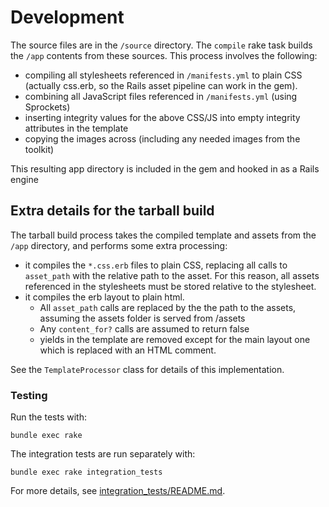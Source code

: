 # Development

The source files are in the `/source` directory.  The `compile` rake task builds the `/app` contents from these sources.  This process involves the following:

* compiling all stylesheets referenced in `/manifests.yml` to plain CSS (actually css.erb, so the Rails asset pipeline can work in the gem).
* combining all JavaScript files referenced in `/manifests.yml` (using Sprockets)
* inserting integrity values for the above CSS/JS into empty integrity attributes in the template
* copying the images across (including any needed images from the toolkit)

This resulting app directory is included in the gem and hooked in as a Rails engine

## Extra details for the tarball build

The tarball build process takes the compiled template and assets from the `/app` directory, and performs some extra processing:

* it compiles the `*.css.erb` files to plain CSS, replacing all calls to `asset_path` with the relative path to the asset.
  For this reason, all assets referenced in the stylesheets must be stored relative to the stylesheet.
* it compiles the erb layout to plain html.
    * All `asset_path` calls are replaced by the the path to the assets, assuming the assets folder is served from /assets
    * Any `content_for?` calls are assumed to return false
    * yields in the template are removed except for the main layout one which is replaced with an HTML comment.

See the `TemplateProcessor` class for details of this implementation.

### Testing

Run the tests with:

    bundle exec rake

The integration tests are run separately with:

    bundle exec rake integration_tests

For more details, see [integration_tests/README.md](integration_tests/README.md).
